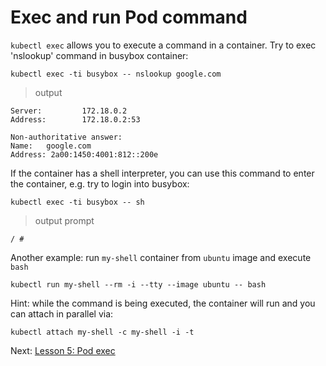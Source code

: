 # Exec and run Pod command

`kubectl exec` allows you to execute a command in a container. Try to exec 'nslookup' command
in busybox container:

```
kubectl exec -ti busybox -- nslookup google.com
```

> output

```
Server:         172.18.0.2
Address:        172.18.0.2:53

Non-authoritative answer:
Name:   google.com
Address: 2a00:1450:4001:812::200e
```

If the container has a shell interpreter, 
you can use this command to enter the container, e.g. try to login into busybox:


```
kubectl exec -ti busybox -- sh
```

> output prompt

```
/ #
```

Another example: run `my-shell` container from `ubuntu` image and execute `bash`
```
kubectl run my-shell --rm -i --tty --image ubuntu -- bash
```

Hint:  while the command is being executed, the container will run and you can attach in parallel via:
```
kubectl attach my-shell -c my-shell -i -t
```


Next: [Lesson 5: Pod exec](05-pod-exec.md)

